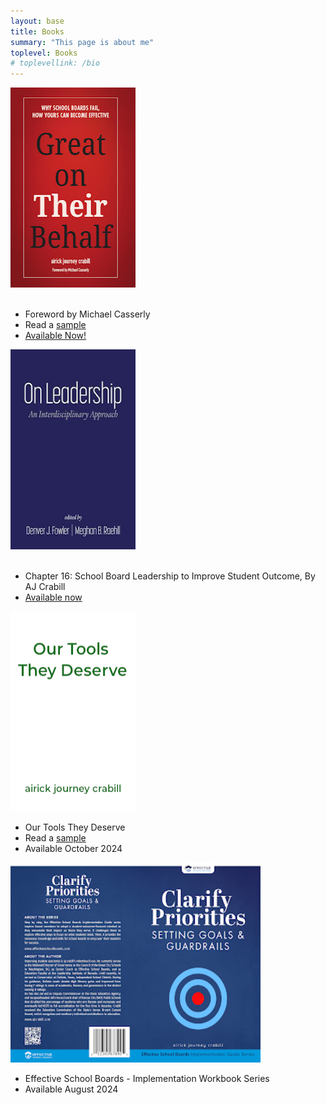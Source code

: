 ```yaml
---
layout: base
title: Books
summary: "This page is about me"
toplevel: Books
# toplevellink: /bio
---
```




   <div class="bookcell">  
      <a href="https://www.amazon.com/Great-Their-Behalf-School-Effective/dp/154453759X/"><img border="0" class="bookimg" data-original-height="868" data-original-width="618" height="320" src="../assets/img/gotb-flat-cover.jpg" width="200" /></a><br />
     <br/><ul><li>Foreword by Michael Casserly</li><li>Read a <a href="http://www.greatontheirbehalf.com">sample</a></li><li><a href="https://www.amazon.com/Great-Their-Behalf-School-Effective/dp/154453759X/">Available Now!</a></li></ul>
 </div>
   
   <div class="bookcell">
      <a href="https://www.amazon.com/Leadership-Interdisciplinary-Approach-Denver-Fowler/dp/B0BKHW457G" target="_blank"><img border="0" class="bookimg" data-original-height="396" data-original-width="263" height="320" src="../assets/img/on-leadership-cover.jpeg" width="200" /></a><br />
     <br/><ul><li>Chapter 16:&nbsp;School Board Leadership to Improve Student Outcome, By AJ Crabill</li>
 <li><a href="https://www.amazon.com/Leadership-Interdisciplinary-Approach-Denver-Fowler/dp/B0BKHW457G" target="_blank">Available now</a></li></ul>
 </div>
     
<div class="bookcell">  
<img border="0" class="bookimg" data-original-height="868" data-original-width="618" height="320" src="../assets/img/ottd-placeholder.png" width="200" /><br />
          <ul><li>Our Tools They Deserve</li>
            <li>Read a <a href="http://tinyurl.com/Our-Tools-They-Deserve-Intro">sample</a></li>
      <li>Available October 2024</li></ul>
</div>
   
<div class="bookcell" style="float: left;">
<img border="0" class="bookimg" height="320" src="../assets/img/clarify-priorities.png" width="400" /><br />
    <ul><li>Effective School Boards - Implementation Workbook Series</li>
      <li>Available August 2024</li></ul>
</div>
